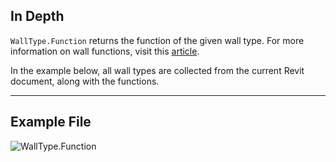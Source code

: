 ## In Depth
`WallType.Function` returns the function of the given wall type. For more information on wall functions, visit this [article](https://help.autodesk.com/view/RVT/2025/ENU/?guid=GUID-718C1341-C4FC-40D6-9646-D2E13A861D33).

In the example below, all wall types are collected from the current Revit document, along with the functions.
___
## Example File

![WallType.Function](./Revit.Elements.WallType.Function_img.jpg)